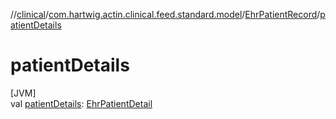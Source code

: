 //[clinical](../../../index.md)/[com.hartwig.actin.clinical.feed.standard.model](../index.md)/[EhrPatientRecord](index.md)/[patientDetails](patient-details.md)

# patientDetails

[JVM]\
val [patientDetails](patient-details.md): [EhrPatientDetail](../-ehr-patient-detail/index.md)
